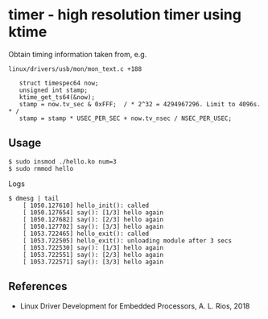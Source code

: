 # timer - high resolution timer using ktime

Obtain timing information taken from, e.g.

```
linux/drivers/usb/mon/mon_text.c +188

   struct timespec64 now;
   unsigned int stamp;
   ktime_get_ts64(&now);
   stamp = now.tv_sec & 0xFFF;  / * 2^32 = 4294967296. Limit to 4096s. * /
   stamp = stamp * USEC_PER_SEC + now.tv_nsec / NSEC_PER_USEC;
```

## Usage

```
$ sudo insmod ./hello.ko num=3
$ sudo rmmod hello
```

Logs   
```
$ dmesg | tail
    [ 1050.127610] hello_init(): called
    [ 1050.127654] say(): [1/3] hello again
    [ 1050.127682] say(): [2/3] hello again
    [ 1050.127702] say(): [3/3] hello again
    [ 1053.722465] hello_exit(): called
    [ 1053.722505] hello_exit(): unloading module after 3 secs
    [ 1053.722530] say(): [1/3] hello again
    [ 1053.722551] say(): [2/3] hello again
    [ 1053.722571] say(): [3/3] hello again
```

## References

- Linux Driver Development for Embedded Processors, A. L. Rios, 2018

